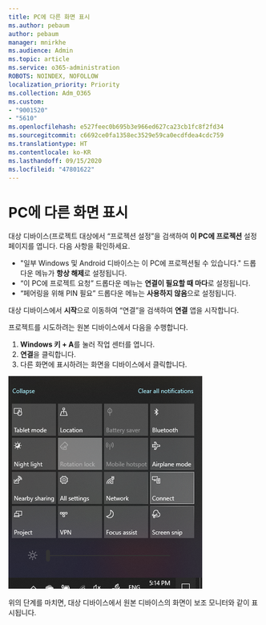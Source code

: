 ```yaml
---
title: PC에 다른 화면 표시
ms.author: pebaum
author: pebaum
manager: mnirkhe
ms.audience: Admin
ms.topic: article
ms.service: o365-administration
ROBOTS: NOINDEX, NOFOLLOW
localization_priority: Priority
ms.collection: Adm_O365
ms.custom:
- "9001520"
- "5610"
ms.openlocfilehash: e527feec0b695b3e966ed627ca23cb1fc8f2fd34
ms.sourcegitcommit: c6692ce0fa1358ec3529e59ca0ecdfdea4cdc759
ms.translationtype: HT
ms.contentlocale: ko-KR
ms.lasthandoff: 09/15/2020
ms.locfileid: "47801622"
---
```

# <a name="project-to-a-pc"></a>PC에 다른 화면 표시

대상 디바이스(프로젝트 대상에서 “프로젝션 설정”을 검색하여 **이 PC에 프로젝션** 설정 페이지를 엽니다. 다음 사항을 확인하세요.
- "일부 Windows 및 Android 디바이스는 이 PC에 프로젝션될 수 있습니다." 드롭다운 메뉴가 **항상 해제**로 설정됩니다.
- “이 PC에 프로젝트 요청” 드롭다운 메뉴는 **연결이 필요할 때 마다**로 설정됩니다.
- “페어링을 위해 PIN 필요” 드롭다운 메뉴는 **사용하지 않음**으로 설정됩니다.

대상 디바이스에서 **시작**으로 이동하여 “연결”을 검색하여 **연결** 앱을 시작합니다.

프로젝트를 시도하려는 원본 디바이스에서 다음을 수행합니다.

1. **Windows 키 + A**를 눌러 작업 센터를 엽니다.
2. **연결**을 클릭합니다.
3. 다른 화면에 표시하려는 화면을 디바이스에서 클릭합니다.

![PC에 다른 화면 표시](media/project-to-a-pc.png)

위의 단계를 마치면, 대상 디바이스에서 원본 디바이스의 화면이 보조 모니터와 같이 표시됩니다.

